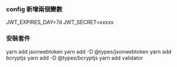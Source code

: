 ### config 新增兩個變數

JWT_EXPIRES_DAY=7d
JWT_SECRET=xxxxx

### 安裝套件

yarn add jsonwebtoken
yarn add -D @types/jsonwebtoken
yarn add bcryptjs
yarn add -D @types/bcryptjs
yarn add validator
